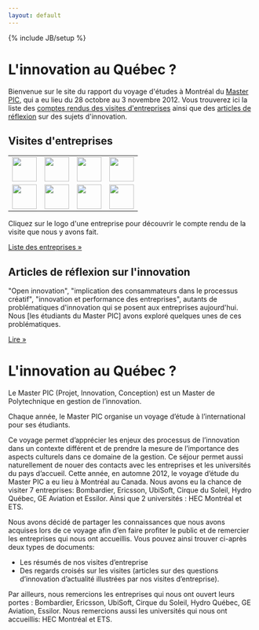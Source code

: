 ```yaml
---
layout: default
---
```

{% include JB/setup %}

<div class="hero-unit row" >
	<div class="span10">
		<h1>L'innovation au Québec ?</h1>
		<p>Bienvenue sur le site du rapport du voyage d'études à Montréal du <a href="http://masterpic.fr" target="_blank">Master PIC</a>, qui a eu lieu du 28 octobre au 3 novembre 2012. Vous trouverez ici la liste des <a href="articles-list.html#Entreprises-ref">comptes rendus des visites d'entreprises</a> ainsi que des <a href="articles-list.html#Articles-ref">articles de réflexion</a> sur des sujets d'innovation.</p>
   	</div>
   	<div class="span2">
		<span class='st_facebook_vcount' displayText='Facebook'></span>
		<span class='st_googleplus_vcount' displayText='Google +'></span>
		<span class='st_twitter_vcount' displayText='Tweet'></span>
		<span class='st_linkedin_vcount' displayText='LinkedIn'></span>
	</div>
</div>

<div class="row">
	    <div class="span6">
		<h2>Visites d'entreprises</h2>
			<table border="0">
				<tr> 
					<td><a href="http://davinov.github.com/masterpic-montreal-2012/Entreprises/Bombardier/" target="_blank"><img src="https://lh5.googleusercontent.com/-8XdWod66hCo/UPWiskbtbfI/AAAAAAAAAwY/GYyxRV3Tf0Q/s144/imgres.jpg" height="50px" ></a></td>
					<td><a href="http://davinov.github.com/masterpic-montreal-2012/Entreprises/Ericsson/" target="_blank"><img src="https://lh6.googleusercontent.com/-9x78rL28jPQ/UPWjOSSP5JI/AAAAAAAAAxA/de_ksUwgKT4/s144/imgres.jpg" height="50px" ></a></td>
					<td><a href="http://davinov.github.com/masterpic-montreal-2012/Entreprises/Ubisoft/" target="_blank"><img src="https://lh4.googleusercontent.com/-8RHasVJQy7c/UPWi9MQmWFI/AAAAAAAAAwo/qXsK8WmU_JY/s144/imgres.jpg" height="50px" ></a></td>
					<td><a href="http://davinov.github.com/masterpic-montreal-2012/Entreprises/Cirque-du-Soleil/" target="_blank"><img src="https://lh4.googleusercontent.com/-WvaN4S2iZmA/UPWjC70jUSI/AAAAAAAAAww/L928RsATS7M/s144/imgres.jpg" height="50px" ></a></td>
				</tr>
				<tr>
					<td><a href="http://davinov.github.com/masterpic-montreal-2012/Entreprises/Hydro-Quebec/" target="_blank"><img src="https://lh5.googleusercontent.com/-Oq_wtsFOZWY/UPWjJP4LX7I/AAAAAAAAAw4/6bOoVKVMJQY/s144/imgres.jpg" height="50px" ></a></td>
					<td><a href="http://davinov.github.com/masterpic-montreal-2012/Entreprises/Ecole-de-Technologie-Superieure/" target="_blank"><img src="https://lh5.googleusercontent.com/-4Hl6dubDXyg/UPWjUtH9BRI/AAAAAAAAAxI/x2QH0zggxMU/s144/imgres.jpg" height="50px" ></a></td>
					<td><a href="http://davinov.github.com/masterpic-montreal-2012/Entreprises/GE-Aviation/" target="_blank"><img src="https://lh6.googleusercontent.com/-pHMO-iuy0hE/UPWi0UTLNMI/AAAAAAAAAwg/IYYSgugcE0A/s144/imgres.jpg" height="50px" ></a></td>	
					<td><a href="http://davinov.github.com/masterpic-montreal-2012/Entreprises/Essilor/" target="_blank"><img src="https://lh4.googleusercontent.com/-nO8hUATiS04/UPWgh5qfMpI/AAAAAAAAAvs/NOwMzy1RtvE/s144/logo_essilor.jpg" height="50px" ></a></td>
				</tr>
			</table>
			<p>Cliquez sur le logo d'une entreprise pour découvrir le compte rendu de la visite que nous y avons fait.</p>
			<p><a class="btn" href="articles-list.html#Entreprises-ref">Liste des entreprises &raquo;</a></p>
    </div>
    <div class="span6">
	    <h2>Articles de réflexion sur l'innovation</h2>
	    <p>"Open innovation", "implication des consammateurs dans le processus créatif", "innovation et performance des entreprises", autants de problématiques d'innovation qui se posent aux entreprises aujourd'hui. Nous [les étudiants du Master PIC] avons exploré quelques unes de ces problématiques. </p>
	    <p><a class="btn" href="articles-list.html#Articles-ref">Lire &raquo;</a></p>
	</div>	
</div>


<div class="hero-unit row" >
	<div class="span10">
		<h1>L'innovation au Québec ?</h1>
		<p>Le Master PIC (Projet, Innovation, Conception) est un Master de Polytechnique en gestion de l’innovation.</p>
		<p>Chaque année, le Master PIC organise un voyage d’étude à l’international pour ses étudiants.</p>
		<p>Ce voyage permet d’apprécier les enjeux des processus de l’innovation dans un contexte différent et de prendre la mesure de l’importance des aspects culturels dans ce domaine de la gestion. Ce séjour permet aussi naturellement de nouer des contacts avec les entreprises et les universités du pays d’accueil.
		Cette année, en automne 2012, le voyage d’étude du Master PIC a eu lieu à Montréal au Canada. Nous avons eu la chance de visiter 7 entreprises: Bombardier, Ericsson, UbiSoft, Cirque du Soleil, Hydro Québec, GE Aviation et Essilor. Ainsi que 2 universités : HEC Montréal et ETS.</p>
		<p>Nous avons décidé de partager les connaissances que nous avons acquises lors de ce voyage afin d’en faire profiter le public et de remercier les entreprises qui nous ont accueillis. Vous pouvez ainsi trouver ci-après deux types de documents:</p>
		<ul>
			<li>Les résumés de nos visites d’entreprise</li>
			<li>Des regards croisés sur les visites (articles sur des questions d’innovation d’actualité illustrées par nos visites d’entreprise).</li>
		</ul>
		<p>Par ailleurs, nous remercions les entreprises qui nous ont ouvert leurs portes : Bombardier, Ericsson, UbiSoft, Cirque du Soleil, Hydro Québec, GE Aviation, Essilor. Nous remercions aussi les universités qui nous ont accueillis: HEC Montréal et ETS.</p>
   	</div>
   	
</div>





